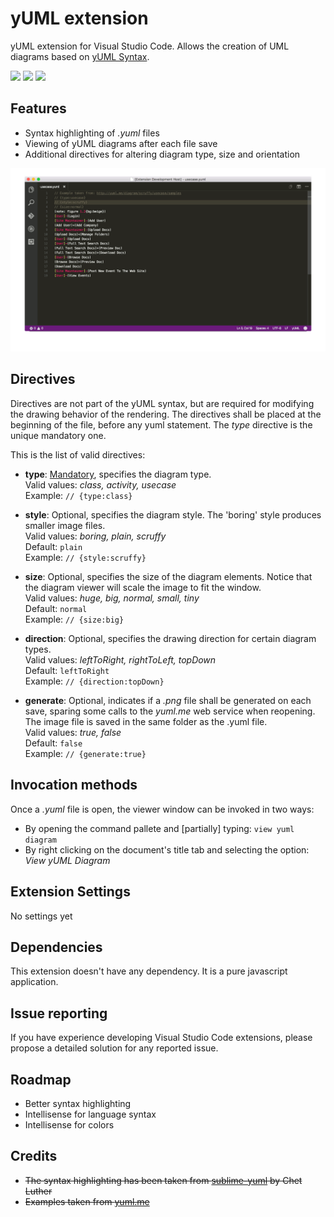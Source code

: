 # yUML extension
yUML extension for Visual Studio Code. Allows the creation of UML diagrams based on [yUML Syntax](http://yuml.me/).

[![](https://vsmarketplacebadge.apphb.com/version/JaimeOlivares.yuml.svg)](https://marketplace.visualstudio.com/items?itemName=JaimeOlivares.yuml)
[![](https://vsmarketplacebadge.apphb.com/installs/JaimeOlivares.yuml.svg)](https://marketplace.visualstudio.com/items?itemName=JaimeOlivares.yuml)
[![](https://vsmarketplacebadge.apphb.com/rating/JaimeOlivares.yuml.svg)](https://marketplace.visualstudio.com/items?itemName=JaimeOlivares.yuml)

## Features
* Syntax highlighting of *.yuml* files
* Viewing of yUML diagrams after each file save
* Additional directives for altering diagram type, size and orientation

![yUML extension screenshots](images/vscode-yuml.gif)

## Directives
Directives are not part of the yUML syntax, but are required for modifying the drawing behavior of the rendering.
The directives shall be placed at the beginning of the file, before any yuml statement.
The *type* directive is the unique mandatory one.

This is the list of valid directives:

+ **type**: <u>Mandatory</u>, specifies the diagram type.  
  Valid values: *class, activity, usecase*  
  Example: `// {type:class}`

+ **style**: Optional, specifies the diagram style. The 'boring' style produces smaller image files.  
  Valid values: *boring, plain, scruffy*  
  Default: `plain`  
  Example: `// {style:scruffy}`

+ **size**: Optional, specifies the size of the diagram elements. Notice that the diagram viewer will scale the image to fit the window.  
  Valid values: *huge, big, normal, small, tiny*  
  Default: `normal`  
  Example: `// {size:big}` 

+ **direction**: Optional, specifies the drawing direction for certain diagram types.  
  Valid values: *leftToRight, rightToLeft, topDown*  
  Default: `leftToRight`  
  Example: `// {direction:topDown}`

+ **generate**: Optional, indicates if a *.png* file shall be generated on each save, sparing some calls to the *yuml.me* web service when reopening. The image file is saved in the same folder as the .yuml file.  
  Valid values: *true, false*  
  Default: `false`  
  Example: `// {generate:true}`

## Invocation methods
Once a *.yuml* file is open, the viewer window can be invoked in two ways:
* By opening the command pallete and [partially] typing: `view yuml diagram`
* By right clicking on the document's title tab and selecting the option: *View yUML Diagram*

## Extension Settings
No settings yet

## Dependencies
This extension doesn't have any dependency. It is a pure javascript application.

## Issue reporting
If you have experience developing Visual Studio Code extensions, please propose a detailed solution for any reported issue.

## Roadmap
* Better syntax highlighting
* Intellisense for language syntax
* Intellisense for colors

## Credits
* ~~The syntax highlighting has been taken from [sublime-yuml](https://github.com/cluther/sublime-yuml) by Chet Luther~~
* ~~Examples taken from [yuml.me](http://yuml.me/diagram/scruffy/class/samples)~~
